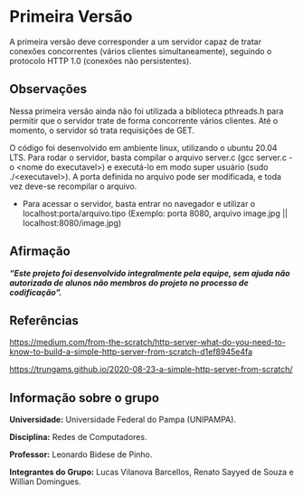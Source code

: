 # Primeira Versão

A primeira versão deve corresponder a um servidor capaz de tratar conexões concorrentes (vários clientes simultaneamente), seguindo o protocolo HTTP 1.0 (conexões não persistentes).

## Observações

Nessa primeira versão ainda não foi utilizada a biblioteca pthreads.h para permitir que o servidor trate de forma concorrente vários clientes. Até o momento, o servidor só trata requisições de GET.

O código foi desenvolvido em ambiente linux, utilizando o ubuntu 20.04 LTS. 
Para rodar o servidor, basta compilar o arquivo server.c (gcc server.c -o \<nome do executavel\>) e executá-lo em modo super usuário (sudo ./\<executavel\>). A porta definida no arquivo pode ser modificada, e toda vez deve-se recompilar o arquivo.
* Para acessar o servidor, basta entrar no navegador e utilizar o localhost:porta/arquivo.tipo (Exemplo: porta 8080, arquivo image.jpg || localhost:8080/image.jpg) 

## Afirmação

***“Este projeto foi desenvolvido integralmente pela equipe, sem ajuda não autorizada de alunos não membros do projeto no processo de codificação”.***

## Referências

https://medium.com/from-the-scratch/http-server-what-do-you-need-to-know-to-build-a-simple-http-server-from-scratch-d1ef8945e4fa

https://trungams.github.io/2020-08-23-a-simple-http-server-from-scratch/

## Informação sobre o grupo

**Universidade:** Universidade Federal do Pampa (UNIPAMPA).

**Disciplina:** Redes de Computadores.

**Professor:** Leonardo Bidese de Pinho.

**Integrantes do Grupo:** Lucas Vilanova Barcellos, Renato Sayyed de Souza e Willian Domingues.
